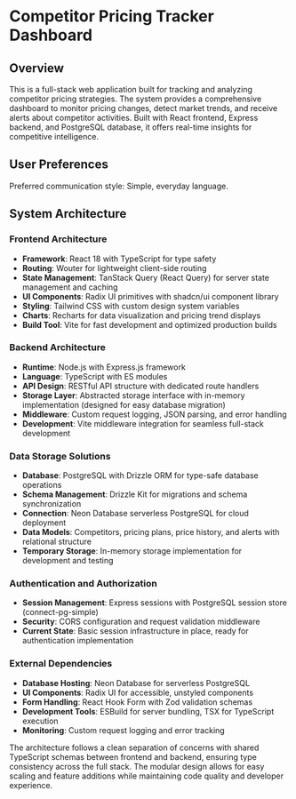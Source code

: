 # Competitor Pricing Tracker Dashboard

## Overview

This is a full-stack web application built for tracking and analyzing competitor pricing strategies. The system provides a comprehensive dashboard to monitor pricing changes, detect market trends, and receive alerts about competitor activities. Built with React frontend, Express backend, and PostgreSQL database, it offers real-time insights for competitive intelligence.

## User Preferences

Preferred communication style: Simple, everyday language.

## System Architecture

### Frontend Architecture
- **Framework**: React 18 with TypeScript for type safety
- **Routing**: Wouter for lightweight client-side routing
- **State Management**: TanStack Query (React Query) for server state management and caching
- **UI Components**: Radix UI primitives with shadcn/ui component library
- **Styling**: Tailwind CSS with custom design system variables
- **Charts**: Recharts for data visualization and pricing trend displays
- **Build Tool**: Vite for fast development and optimized production builds

### Backend Architecture
- **Runtime**: Node.js with Express.js framework
- **Language**: TypeScript with ES modules
- **API Design**: RESTful API structure with dedicated route handlers
- **Storage Layer**: Abstracted storage interface with in-memory implementation (designed for easy database migration)
- **Middleware**: Custom request logging, JSON parsing, and error handling
- **Development**: Vite middleware integration for seamless full-stack development

### Data Storage Solutions
- **Database**: PostgreSQL with Drizzle ORM for type-safe database operations
- **Schema Management**: Drizzle Kit for migrations and schema synchronization
- **Connection**: Neon Database serverless PostgreSQL for cloud deployment
- **Data Models**: Competitors, pricing plans, price history, and alerts with relational structure
- **Temporary Storage**: In-memory storage implementation for development and testing

### Authentication and Authorization
- **Session Management**: Express sessions with PostgreSQL session store (connect-pg-simple)
- **Security**: CORS configuration and request validation middleware
- **Current State**: Basic session infrastructure in place, ready for authentication implementation

### External Dependencies
- **Database Hosting**: Neon Database for serverless PostgreSQL
- **UI Components**: Radix UI for accessible, unstyled components
- **Form Handling**: React Hook Form with Zod validation schemas
- **Development Tools**: ESBuild for server bundling, TSX for TypeScript execution
- **Monitoring**: Custom request logging and error tracking

The architecture follows a clean separation of concerns with shared TypeScript schemas between frontend and backend, ensuring type consistency across the full stack. The modular design allows for easy scaling and feature additions while maintaining code quality and developer experience.